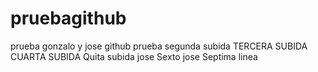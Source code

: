 # pruebagithub
prueba gonzalo y jose github 
prueba segunda subida
TERCERA SUBIDA
CUARTA SUBIDA
Quita subida jose
Sexto jose
Septima linea